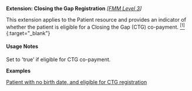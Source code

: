 **Extension: Closing the Gap Registration** *[[FMM Level 3](guidance.html)]*

This extension applies to the Patient resource and provides an indicator of whether the patient is eligible for a Closing the Gap (CTG) co-payment. [<sup>[1]</sup>](https://meteor.aihw.gov.au/content/index.phtml/itemId/603671){:target="_blank"}

#### Usage Notes
Set to 'true' if eligible for CTG co-payment.

**Examples**

[Patient with no birth date, and eligible for CTG registration](Patient-example2.html)